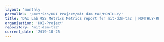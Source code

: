```yaml
---
layout: 'monthly'
permalink: '/metrics/HDI-Project/mit-d3m-ta2/MONTHLY/'
title: 'DAI Lab OSS Metrics Metrics report for mit-d3m-ta2 | MONTHLY-REPORT-2019-10-25'
organization: 'HDI-Project'
repository: 'mit-d3m-ta2'
current_date: '2019-10-25'
---
```

